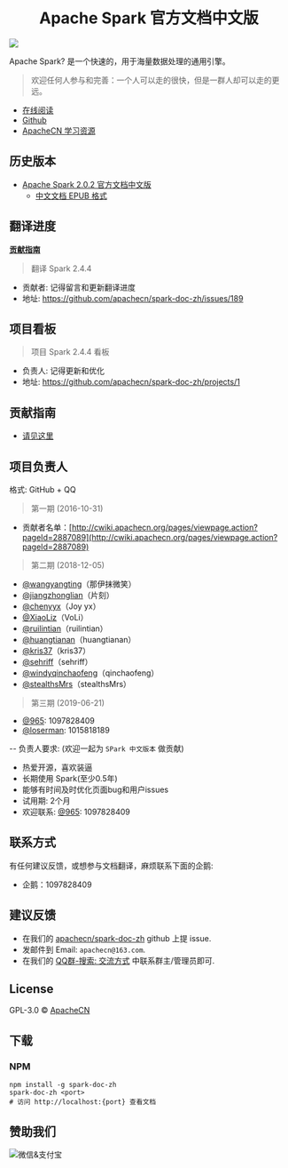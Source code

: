 # <center>Apache Spark 官方文档中文版</center>

![](docs/img/spark-logo-hd.png)   

Apache Spark? 是一个快速的，用于海量数据处理的通用引擎。

> 欢迎任何人参与和完善：一个人可以走的很快，但是一群人却可以走的更远。

+ [在线阅读](http://spark.apachecn.org)
+ [Github](https://github.com/apachecn/spark-doc-zh/)
+ [ApacheCN 学习资源](http://www.apachecn.org/)

## 历史版本

+ [Apache Spark 2.0.2 官方文档中文版](http://cwiki.apachecn.org/pages/viewpage.action?pageId=2883613)
    + [中文文档 EPUB 格式](https://github.com/apachecn/spark-doc-zh/raw/dl/Spark%202.0.2%20%E4%B8%AD%E6%96%87%E6%96%87%E6%A1%A3.epub)

## 翻译进度

[**贡献指南**](CONTRIBUTING.md)

> 翻译 Spark 2.4.4

* 贡献者: 记得留言和更新翻译进度
* 地址: https://github.com/apachecn/spark-doc-zh/issues/189

## 项目看板

> 项目 Spark 2.4.4 看板

* 负责人: 记得更新和优化
* 地址: https://github.com/apachecn/spark-doc-zh/projects/1

## 贡献指南

* [请见这里](CONTRIBUTING.md)

## 项目负责人

格式: GitHub + QQ

> 第一期 (2016-10-31)

* 贡献者名单：[http://cwiki.apachecn.org/pages/viewpage.action?pageId=2887089](http://cwiki.apachecn.org/pages/viewpage.action?pageId=2887089)

> 第二期 (2018-12-05)

* [@wangyangting](https://github.com/wangyangting)（那伊抹微笑）
* [@jiangzhonglian](https://github.com/jiangzhonglian)（片刻）
* [@chenyyx](https://github.com/chenyyx)（Joy yx）
* [@XiaoLiz](https://github.com/XiaoLiz)（VoLi）
* [@ruilintian](https://github.com/ruilintian)（ruilintian）
* [@huangtianan](https://github.com/huangtianan)（huangtianan）
* [@kris37](https://github.com/kris37)（kris37）
* [@sehriff](https://github.com/sehriff)（sehriff）
* [@windyqinchaofeng](https://github.com/windyqinchaofeng)（qinchaofeng）
* [@stealthsMrs](https://github.com/stealthsMrs)（stealthsMrs）

> 第三期 (2019-06-21)

* [@965](https://github.com/wangweitong): 1097828409
* [@loserman](https://github.com/aloserman): 1015818189

-- 负责人要求: (欢迎一起为 `SPark 中文版本` 做贡献)

* 热爱开源，喜欢装逼
* 长期使用 Spark(至少0.5年)
* 能够有时间及时优化页面bug和用户issues
* 试用期: 2个月
* 欢迎联系: [@965](https://github.com/wangweitong): 1097828409

## 联系方式

有任何建议反馈，或想参与文档翻译，麻烦联系下面的企鹅:

* 企鹅：1097828409

## 建议反馈

* 在我们的 [apachecn/spark-doc-zh](https://github.com/apachecn/spark-doc-zh) github 上提 issue.
* 发邮件到 Email: `apachecn@163.com`.
* 在我们的 [QQ群-搜索: 交流方式](https://github.com/apachecn/home) 中联系群主/管理员即可.

## License

GPL-3.0 © [ApacheCN](https://github.com/apachecn)

## 下载

### NPM

```
npm install -g spark-doc-zh
spark-doc-zh <port>
# 访问 http://localhost:{port} 查看文档
```

## 赞助我们

<img src="http://data.apachecn.org/img/about/donate.jpg" alt="微信&支付宝" />
